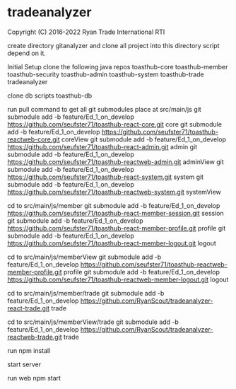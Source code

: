 # tradeanalyzer

Copyright (C) 2016-2022 Ryan Trade International RTI


create directory gitanalyzer and clone all project into this directory  script depend on it. 


Initial Setup
clone the following java repos
toasthub-core
toasthub-member
toasthub-security
toasthub-admin
toasthub-system
toasthub-trade
tradeanalyzer

clone db scripts
toasthub-db

run pull command to get all git submodules
place at src/main/js
git submodule add -b feature/Ed_1_on_develop https://github.com/seufster71/toasthub-react-core.git core
git submodule add -b feature/Ed_1_on_develop https://github.com/seufster71/toasthub-reactweb-core.git coreView
git submodule add -b feature/Ed_1_on_develop https://github.com/seufster71/toasthub-react-admin.git admin
git submodule add -b feature/Ed_1_on_develop https://github.com/seufster71/toasthub-reactweb-admin.git adminView
git submodule add -b feature/Ed_1_on_develop https://github.com/seufster71/toasthub-react-system.git system
git submodule add -b feature/Ed_1_on_develop https://github.com/seufster71/toasthub-reactweb-system.git systemView

cd to src/main/js/member
git submodule add -b feature/Ed_1_on_develop https://github.com/seufster71/toasthub-react-member-session.git session
git submodule add -b feature/Ed_1_on_develop https://github.com/seufster71/toasthub-react-member-profile.git profile
git submodule add -b feature/Ed_1_on_develop https://github.com/seufster71/toasthub-react-member-logout.git logout

cd to src/main/js/memberView
git submodule add -b feature/Ed_1_on_develop https://github.com/seufster71/toasthub-reactweb-member-profile.git profile
git submodule add -b feature/Ed_1_on_develop https://github.com/seufster71/toasthub-reactweb-member-logout.git logout

cd to src/main/js/member/trade
git submodule add -b feature/Ed_1_on_develop https://github.com/RyanScout/tradeanalyzer-react-trade.git trade

cd to src/main/js/memberView/trade
git submodule add -b feature/Ed_1_on_develop https://github.com/RyanScout/tradeanalyzer-reactweb-trade.git trade

run npm install

start server

run web npm start